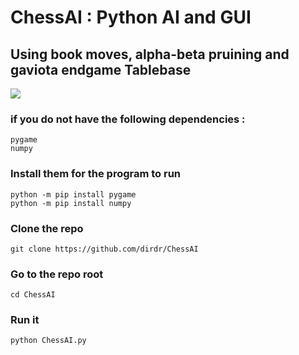 # ChessAI : Python AI and GUI 
## Using book moves, alpha-beta pruining and gaviota endgame Tablebase 

![](ChessAI_exemple.png)

### if you do not have the following dependencies : 

    pygame
    numpy
    
### Install them for the program to run

    python -m pip install pygame
    python -m pip install numpy

### Clone the repo
    git clone https://github.com/dirdr/ChessAI
    
### Go to the repo root

    cd ChessAI
    
### Run it
    
    python ChessAI.py
